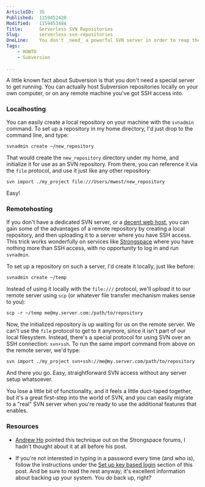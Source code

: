 ```yaml
---
ArticleID:  35
Published:  1159452420
Modified:   1159453484
Title:      Serverless SVN Repositories
Slug:       serverless-svn-repositories
OneLine:    You don't _need_ a powerful SVN server in order to reap the benifits of version control.  This article explains how to set up repositories on any machine you have SSH access into.
Tags:       
    - HOWTO
    - Subversion

...
```

A little known fact about Subversion is that you don't need a special server to get running.  You can actually host Subversion repositories locally on your own computer, or on any remote machine you've got SSH access into.

### Localhosting

You can easily create a local repository on your machine with the `svnadmin` command.  To set up a repository in my home directory, I'd just drop to the command line, and type:

    svnadmin create ~/new_repository
    
That would create the `new_repository` directory under my home, and initialize it for use as an SVN repository.  From there, you can reference it via the `file` protocol, and use it just like any other repository:

    svn import ./my_project file:///Users/mwest/new_repository
    
Easy!

### Remotehosting

If you don't have a dedicated SVN server, or a [decent web host][textdrive], you can gain some of the advantages of a remote repository by creating a local repository, and then uploading it to a server where you have SSH access.  This trick works wonderfully on services like [Strongspace][] where you have nothing more than SSH access, with no opportunity to log in and run `svnadmin`.  

To set up a repository on such a server, I'd create it locally, just like before:

    svnadmin create ~/temp
    
Instead of using it locally with the `file:///` protocol, we'll _upload_ it to our remote server using `scp` (or whatever file transfer mechanism makes sense to you):

    scp -r ~/temp me@my.server.com:/path/to/repository
    
Now, the initialized repository is up waiting for us on the remote server.  We can't use the `file` protocol to get to it anymore, since it isn't part of our local filesystem.  Instead, there's a special protocol for using SVN over an SSH connection: `svn+ssh`.  To run the same import command from above on the remote server, we'd type:

    svn import ./my_project svn+ssh://me@my.server.com/path/to/repository

And there you go.  Easy, straightforward SVN access without any server setup whatsoever.

You lose a little bit of functionality, and it feels a little duct-taped together, but it's a great first-step into the world of SVN, and you can easily migrate to a "real" SVN server when you're ready to use the additional features that enables.

### Resources

*   [Andrew Ho][ho] pointed this technique out on the Strongspace forums, I
    hadn't thought about it at all before his post.
    
*   If you're not interested in typing in a password every time (and who is),
    follow the instructions under the [Set up key based login][key] section of
    this post.  And be sure to read the rest anyway, it's excellent
    information about backing up your system.  You _do_ back up, right?

[ho]: http://andrewho.co.uk/ "Andrew Ho"
[key]: http://blog.invisible.ch/2005/10/06/back-up/ "Back Up"
[textdrive]: http://textdrive.com/ "TextDrive"
[strongspace]: http://strongspace.com/